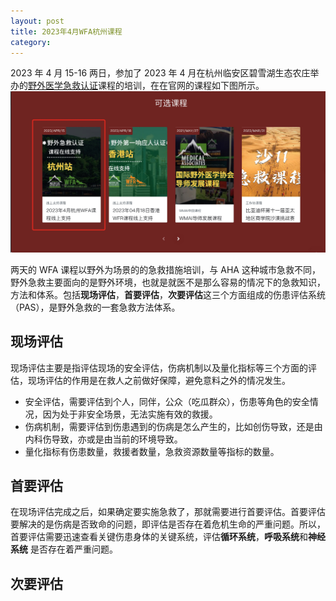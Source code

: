 ```yaml
---
layout: post
title: 2023年4月WFA杭州课程
category: 
---
```


2023 年 4 月 15-16 两日，参加了 2023 年 4 月在杭州临安区碧雪湖生态农庄举办的[野外医学急救认证](https://expednet.cn/)课程的培训，在在官网的课程如下图所示。
![wfa course](/images/wfa/WechatIMG70.jpeg)

两天的 WFA 课程以野外为场景的的急救措施培训，与 AHA 这种城市急救不同，野外急救主要面向的是野外环境，也就是就医不是那么容易的情况下的急救知识，方法和体系。包括**现场评估**，**首要评估**，**次要评估**这三个方面组成的伤患评估系统（PAS），是野外急救的一套急救方法体系。


## 现场评估
现场评估主要是指评估现场的安全评估，伤病机制以及量化指标等三个方面的评估，现场评估的作用是在救人之前做好保障，避免意料之外的情况发生。
* 安全评估，需要评估到个人，同伴，公众（吃瓜群众），伤患等角色的安全情况，因为处于非安全场景，无法实施有效的救援。
* 伤病机制，需要评估到伤患遇到的伤病是怎么产生的，比如创伤导致，还是由内科伤导致，亦或是由当前的环境导致。
* 量化指标有伤患数量，救援者数量，急救资源数量等指标的数量。

## 首要评估
在现场评估完成之后，如果确定要实施急救了，那就需要进行首要评估。首要评估要解决的是伤病是否致命的问题，即评估是否存在着危机生命的严重问题。所以，首要评估需要迅速查看关键伤患身体的关键系统，评估**循环系统**，**呼吸系统**和**神经系统** 是否存在着严重问题。

## 次要评估
